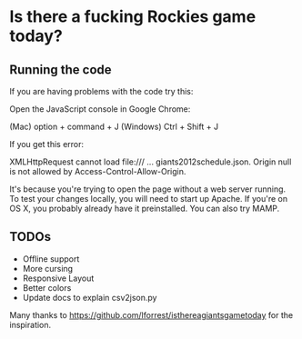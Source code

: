 # Is there a fucking Rockies game today?

## Running the code
If you are having problems with the code try this:

Open the JavaScript console in Google Chrome:

(Mac)     option + command + J
(Windows) Ctrl + Shift + J

If you get this error:

XMLHttpRequest cannot load file:/// ... giants2012schedule.json. Origin null is not allowed by Access-Control-Allow-Origin.

It's because you're trying to open the page without a web server running. To test your changes locally, you will need to start up Apache. If you're on OS X, you probably already have it preinstalled. You can also try MAMP.

## TODOs

* Offline support
* More cursing
* Responsive Layout
* Better colors
* Update docs to explain csv2json.py

Many thanks to https://github.com/lforrest/isthereagiantsgametoday for the inspiration.